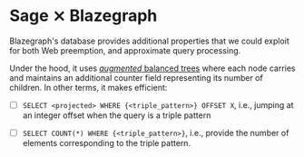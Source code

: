 # Sage ⨯ Blazegraph

Blazegraph's database provides additional properties that we could
exploit for both Web preemption, and approximate query processing.

Under the hood, it uses [*augmented* balanced trees](https://github.com/blazegraph/database/wiki/BTreeGuide)
where each node carries and maintains an additional counter field
representing its number of children. In other terms, it makes efficient:

- [ ] `SELECT <projected> WHERE {<triple_pattern>} OFFSET X`, i.e., jumping at an integer 
  offset when the query is a triple pattern  

- [ ] `SELECT COUNT(*) WHERE {<triple_pattern>}`, i.e., provide the number of elements
  corresponding to the triple pattern.